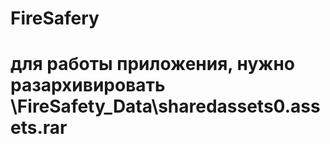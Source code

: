 # FireSafery
# для работы приложения, нужно разархивировать \FireSafety_Data\sharedassets0.assets.rar
